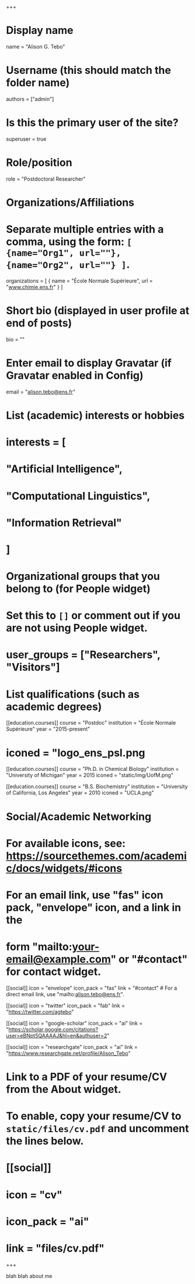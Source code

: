 +++
# Display name
name = "Alison G. Tebo"

# Username (this should match the folder name)
authors = ["admin"]

# Is this the primary user of the site?
superuser = true

# Role/position
role = "Postdoctoral Researcher"

# Organizations/Affiliations
#   Separate multiple entries with a comma, using the form: `[ {name="Org1", url=""}, {name="Org2", url=""} ]`.
organizations = [ { name = "École Normale Supérieure", url = "www.chimie.ens.fr" } ]

# Short bio (displayed in user profile at end of posts)
bio = ""

# Enter email to display Gravatar (if Gravatar enabled in Config)
email = "alison.tebo@ens.fr"

# List (academic) interests or hobbies
# interests = [
  # "Artificial Intelligence",
  # "Computational Linguistics",
 #  "Information Retrieval"
# ]

# Organizational groups that you belong to (for People widget)
#   Set this to `[]` or comment out if you are not using People widget.
# user_groups = ["Researchers", "Visitors"]

# List qualifications (such as academic degrees)
[[education.courses]]
  course = "Postdoc"
  institution = "École Normale Supérieure"
  year = "2015-present"
  # iconed = "logo_ens_psl.png
  
[[education.courses]] 
  course = "Ph.D. in Chemical Biology"
  institution = "University of Michigan"
  year = 2015
  iconed = "static/img/UofM.png"

[[education.courses]]
  course = "B.S. Biochemistry"
  institution = "University of California, Los Angeles"
  year = 2010
  iconed = "UCLA.png"


# Social/Academic Networking
# For available icons, see: https://sourcethemes.com/academic/docs/widgets/#icons
#   For an email link, use "fas" icon pack, "envelope" icon, and a link in the
#   form "mailto:your-email@example.com" or "#contact" for contact widget.

[[social]]
  icon = "envelope"
  icon_pack = "fas"
  link = "#contact"  # For a direct email link, use "mailto:alison.tebo@ens.fr".

[[social]]
  icon = "twitter"
  icon_pack = "fab"
  link = "https://twitter.com/agtebo"

[[social]]
  icon = "google-scholar"
  icon_pack = "ai"
  link = "https://scholar.google.com/citations?user=eBNpt5QAAAAJ&hl=en&authuser=2"

[[social]]
   icon = "researchgate"
   icon_pack = "ai"
   link = "https://www.researchgate.net/profile/Alison_Tebo"

# Link to a PDF of your resume/CV from the About widget.
# To enable, copy your resume/CV to `static/files/cv.pdf` and uncomment the lines below.
# [[social]]
#   icon = "cv"
#   icon_pack = "ai"
#   link = "files/cv.pdf"

+++

blah blah about me 
